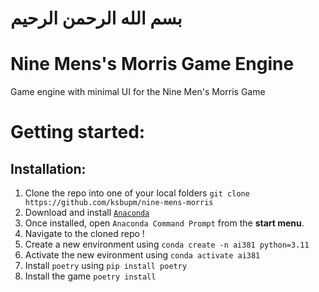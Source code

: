 # بسم الله الرحمن الرحيم

# Nine Mens's Morris Game Engine

Game engine with minimal UI for the Nine Men's Morris Game

# Getting started:

## Installation:

1. Clone the repo into one of your local folders `git clone https://github.com/ksbupm/nine-mens-morris`
1. Download and install [`Anaconda`](https://www.anaconda.com/download/success)
1. Once installed, open `Anaconda Command Prompt` from the **start menu**.
1. Navigate to the cloned repo !
1. Create a new environment using `conda create -n ai381 python=3.11`
1. Activate the new evironment using `conda activate ai381`
1. Install `poetry` using `pip install poetry`
1. Install the game `poetry install`
